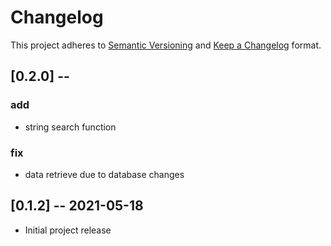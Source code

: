 # Changelog

This project adheres to [Semantic Versioning](https://semver.org/spec/v2.0.0.html) and [Keep a Changelog](https://keepachangelog.com/en/1.0.0/) format. 

## [0.2.0] -- 
### add 
- string search function
### fix
- data retrieve due to database changes

## [0.1.2] -- 2021-05-18
- Initial project release
